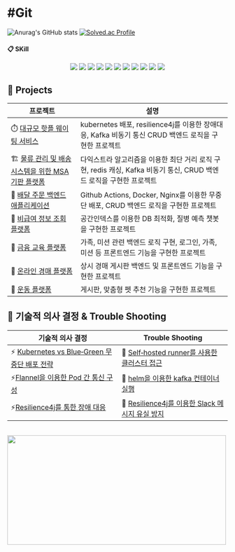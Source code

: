 

  
# #Git
![Anurag's GitHub stats](https://github-readme-stats.vercel.app/api?username=Leewon2&show_icons=true&theme=radical)
[![Solved.ac Profile](http://mazassumnida.wtf/api/v2/generate_badge?boj=dnjsgml1205)](https://solved.ac/dnjsgml1205/)

####  :clipboard: SKill
<div align="center">
  <img src="https://img.shields.io/badge/Kubernetes-326CE5?style=for-the-badge&logo=Kubernetes&logoColor=white">
  <img src="https://img.shields.io/badge/JAVA-007396?style=for-the-badge&logo=Java&logoColor=white">
  <img src="https://img.shields.io/badge/SpringBoot-6DB33F?style=for-the-badge&logo=SpringBoot&logoColor=white">
  <img src="https://img.shields.io/badge/JavaScript-F7DF1E?style=for-the-badge&logo=JavaScript&logoColor=white">
  <img src="https://img.shields.io/badge/HTML-E34F26?style=for-the-badge&logo=HTML5&logoColor=white">
  <img src="https://img.shields.io/badge/CSS-1572B6?style=for-the-badge&logo=CSS3&logoColor=white">
  <img src="https://img.shields.io/badge/Vue-4FC08D?style=for-the-badge&logo=vuedotjs&logoColor=white">
  <img src="https://img.shields.io/badge/MySQL-4479A1?style=for-the-badge&logo=MySQL&logoColor=white"> 
  <img src="https://img.shields.io/badge/react-61DAFB?style=for-the-badge&logo=react&logoColor=white">
  <img src="https://img.shields.io/badge/git-181717?style=for-the-badge&logo=github&logoColor=white">
  <img src="https://img.shields.io/badge/jira-0052CC?style=for-the-badge&logo=jira&logoColor=white">

</div>

## 📂 Projects

| 프로젝트 | 설명 |
|----------|------|
| ⏱️ [대규모 핫플 웨이팅 서비스](https://github.com/Leewon2/waitless) | kubernetes 배포, resilience4j를 이용한 장애대응, Kafka 비동기 통신 CRUD 백엔드 로직을 구현한 프로젝트 |
| 🏗 [물류 관리 및 배송 시스템을 위한 MSA 기판 플랫폼](https://github.com/Leewon2/HubRouteSystem) | 다익스트라 알고리즘을 이용한 최단 거리 로직 구현, redis 캐싱, Kafka 비동기 통신, CRUD 백엔드 로직을 구현한 프로젝트 |
| 🛵 [배달 주문 백엔드 애플리케이션](https://github.com/Leewon2/delivery) | Github Actions, Docker, Nginx를 이용한 무중단 배포, CRUD 백엔드 로직을 구현한 프로젝트 |
| 🏥 [비급여 정보 조회 플랫폼](https://github.com/Leewon2/anafine) | 공간인덱스를 이용한 DB 최적화, 질병 예측 챗봇을 구현한 프로젝트 |
| 🧸 [금융 교육 플랫폼](https://github.com/Leewon2/woowahan-bank) | 가족, 미션 관련 백엔드 로직 구현, 로그인, 가족, 미션 등 프론트엔드 기능을 구현한 프로젝트 |
| 🔨 [온라인 경매 플랫폼](https://github.com/Leewon2/AVOCADO) | 상시 경매 게시판 백엔드 및 프론트엔드 기능을 구현한 프로젝트 |
| 🏃 [운동 플랫폼](https://github.com/Leewon2/dekendeken) | 게시판, 맞춤형 펫 추천 기능을 구현한 프로젝트 |

## 📂 기술적 의사 결정 & Trouble Shooting
| 기술적 의사 결정 | Trouble Shooting |
|----------|----------|
|⚡ [Kubernetes vs Blue‐Green 무중단 배포 전략](https://github.com/Leewon2/waitless/wiki/%5B%EA%B8%B0%EC%88%A0%EC%A0%81-%EC%9D%98%EC%82%AC%EA%B2%B0%EC%A0%95%5D-Kubernetes-vs-Blue%E2%80%90Green-%EB%AC%B4%EC%A4%91%EB%8B%A8-%EB%B0%B0%ED%8F%AC-%EC%A0%84%EB%9E%B5)| 🔨 [Self‐hosted runner를 사용한 클러스터 접근](https://github.com/Leewon2/waitless/wiki/%5B%ED%8A%B8%EB%9F%AC%EB%B8%94-%EC%8A%88%ED%8C%85%5D-Self%E2%80%90hosted-runner%EB%A5%BC-%EC%82%AC%EC%9A%A9%ED%95%9C-%ED%81%B4%EB%9F%AC%EC%8A%A4%ED%84%B0-%EC%A0%91%EA%B7%BC) |
|⚡[Flannel을 이용한 Pod 간 통신 구성](https://github.com/Leewon2/waitless/wiki/%5B%EA%B8%B0%EC%88%A0%EC%A0%81-%EC%9D%98%EC%82%AC-%EA%B2%B0%EC%A0%95%5D-Flannel%EC%9D%84-%EC%9D%B4%EC%9A%A9%ED%95%9C-Pod-%EA%B0%84-%ED%86%B5%EC%8B%A0-%EA%B5%AC%EC%84%B1)| 🔨 [helm을 이용한 kafka 컨테이너 실행](https://github.com/Leewon2/waitless/wiki/%5B%ED%8A%B8%EB%9F%AC%EB%B8%94%EC%8A%88%ED%8C%85%5D-helm%EC%9D%84-%EC%9D%B4%EC%9A%A9%ED%95%9C-kafka-%EC%BB%A8%ED%85%8C%EC%9D%B4%EB%84%88-%EC%8B%A4%ED%96%89) |
|⚡[Resilience4j를 통한 장애 대응](https://github.com/Leewon2/waitless/wiki/%5B%EA%B8%B0%EC%88%A0%EC%A0%81-%EC%9D%98%EC%82%AC-%EA%B2%B0%EC%A0%95%5D-Resilience4j%EB%A5%BC-%ED%86%B5%ED%95%9C-%EC%9E%A5%EC%95%A0-%EB%8C%80%EC%9D%91)| 🔨 [Resilience4j를 이용한 Slack 메시지 유실 방지](https://github.com/Leewon2/waitless/wiki/%5B%ED%8A%B8%EB%9F%AC%EB%B8%94-%EC%8A%88%ED%8C%85%5D-Resilience4j%EB%A5%BC-%EC%9D%B4%EC%9A%A9%ED%95%9C-Slack-%EB%A9%94%EC%8B%9C%EC%A7%80-%EC%9C%A0%EC%8B%A4-%EB%B0%A9%EC%A7%80) |



<br>

<a href="https://www.gitanimals.org/en_US?utm_medium=image&utm_source=Leewon2&utm_content=farm">
<img
  src="https://render.gitanimals.org/farms/Leewon2"
  width="500"
  height="250"
/>
</a>
 
</div>
